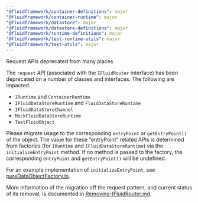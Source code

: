```yaml
---
"@fluidframework/container-definitions": major
"@fluidframework/container-runtime": major
"@fluidframework/datastore": major
"@fluidframework/datastore-definitions": major
"@fluidframework/runtime-definitions": major
"@fluidframework/test-runtime-utils": major
"@fluidframework/test-utils": major
---
```


Request APIs deprecated from many places

The `request` API (associated with the `IFluidRouter` interface) has been deprecated on a number of classes and interfaces. The following are impacted:

-   `IRuntime` and `ContainerRuntime`
-   `IFluidDataStoreRuntime` and `FluidDataStoreRuntime`
-   `IFluidDataStoreChannel`
-   `MockFluidDataStoreRuntime`
-   `TestFluidObject`

Please migrate usage to the corresponding `entryPoint` or `getEntryPoint()` of the object. The value for these "entryPoint" related APIs is determined from factories (for `IRuntime` and `IFluidDataStoreRuntime`) via the `initializeEntryPoint` method. If no method is passed to the factory, the corresponding `entryPoint` and `getEntryPoint()` will be undefined.

For an example implementation of `initializeEntryPoint`, see [pureDataObjectFactory.ts](https://github.com/microsoft/FluidFramework/blob/next/packages/framework/aqueduct/src/data-object-factories/pureDataObjectFactory.ts#L84).

More information of the migration off the request pattern, and current status of its removal, is documented in [Removing-IFluidRouter.md](https://github.com/microsoft/FluidFramework/blob/main/packages/common/core-interfaces/Removing-IFluidRouter.md).

